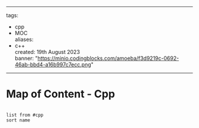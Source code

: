 
---
tags:
  - cpp
  - MOC  
aliases:
  - c++  
created: 19th August 2023  
banner: "<https://minio.codingblocks.com/amoeba/f3d9219c-0692-46ab-bbd4-a16b997c7ecc.png>"
---

# Map of Content - Cpp

```dataview

list from #cpp
sort name

```
